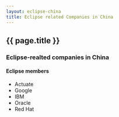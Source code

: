 ```yaml
---
layout: eclipse-china
title: Eclipse related Companies in China
---
```


## {{ page.title }}

### Eclipse-realted companies in China

#### Eclipse members

- Actuate
- Google
- IBM
- Oracle
- Red Hat

 